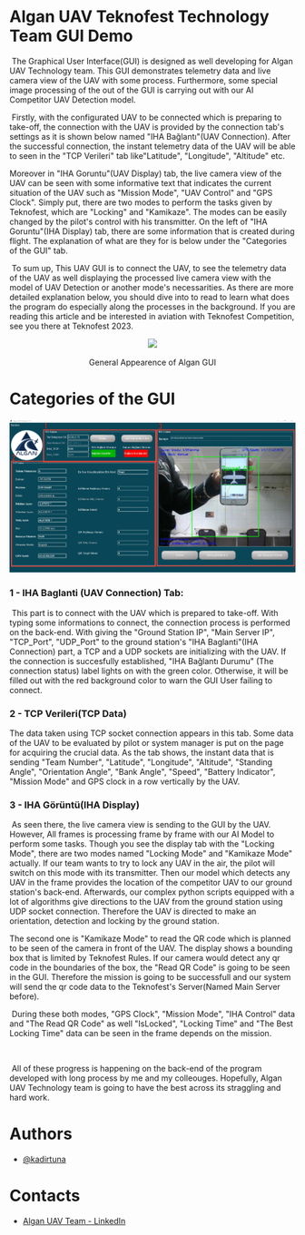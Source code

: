 # Algan UAV Teknofest Technology Team GUI Demo

​	The Graphical User Interface(GUI) is designed as well developing for Algan UAV Technology team. This GUI demonstrates telemetry data and live camera view of the UAV with some process. Furthermore, some special image processing of the out of the GUI is carrying out with our AI Competitor UAV Detection model. 

​	Firstly, with the configurated UAV to be connected which is preparing to take-off, the connection with the UAV is provided by the connection tab's settings as it is shown below named "IHA Bağlantı"(UAV Connection). After the successful connection, the instant telemetry data of the UAV will be able to seen in the "TCP Verileri" tab like"Latitude", "Longitude", "Altitude" etc. 

   Moreover in "IHA Goruntu"(UAV Display) tab, the live camera view of the UAV can be seen with some informative text that indicates the current situation of the UAV such as "Mission Mode", "UAV Control" and "GPS Clock". Simply put, there are two modes to perform the tasks given by Teknofest, which are "Locking" and "Kamikaze". The modes can be easily changed by the pilot's control with his transmitter. On the left of "IHA Goruntu"(IHA Display) tab, there are some information that is created during flight. The explanation of what are they for is below under the "Categories of the GUI" tab.

​    To sum up, This UAV GUI is to connect the UAV, to see the telemetry data of the UAV as well displaying the processed live camera view with the model of UAV Detection or another mode's necessarities. As there are more detailed explanation below, you should dive into to read to learn what does the program do especially along the processes in the background. If you are reading this article and be interested in aviation with Teknofest Competition, see you there at Teknofest 2023. 

<p align="center">
    <img src="https://user-images.githubusercontent.com/70758836/216790198-72316eb9-ff11-49c6-ba94-70ff67edc5ea.png"
</img>
</p>

<p align="center"> General Appearence of Algan GUI</p>

# Categories of the GUI 

<p align="center">
    <img src="https://github.com/kadirtuna/AlganGUIDemo/blob/main/Images/AlganGUIDemo2.png?raw=true"
</img>
</p>

### 1 - IHA Baglanti (UAV Connection) Tab:

​	This part is to connect with the UAV which is prepared to take-off. With typing some informations to connect, the connection process is performed on the back-end. With giving the "Ground Station IP", "Main Server IP", "TCP_Port", "UDP_Port" to the ground station's "IHA Baglanti"(IHA Connection) part, a TCP and a UDP sockets are initializing with the UAV. If the connection is succesfully established, "IHA Bağlantı Durumu" (The connection status) label lights on with the green color. Otherwise, it will be filled out with the red background color to warn the GUI User failing to connect.



### 2 - TCP Verileri(TCP Data)

   The data taken using TCP socket connection appears in this tab. Some data of the UAV to be evaluated by pilot or system manager is put on the page for acquiring the crucial data. As the tab shows, the instant data that is sending "Team Number", "Latitude", "Longitude", "Altitude", "Standing Angle", "Orientation Angle", "Bank Angle", "Speed", "Battery Indicator", "Mission Mode" and GPS clock in a row vertically by the UAV.



### 3 - IHA Görüntü(IHA Display)

​	As seen there, the live camera view is sending to the GUI by the UAV. However, All frames is processing frame by frame with our AI Model to perform some tasks. Though you see the display tab with the "Locking Mode", there are two modes named "Locking Mode" and "Kamikaze Mode" actually. If our team wants to try to lock any UAV in the air, the pilot will switch on this mode with its transmitter. Then our model which detects any UAV in the frame provides the location of the competitor UAV to our ground station's back-end. Afterwards, our complex python scripts equipped with a lot of algorithms give directions to the UAV from the ground station using UDP socket connection. Therefore the UAV is directed to make an orientation, detection and locking by the ground station. 

   The second one is "Kamikaze Mode" to read the QR code which is planned to be seen of the camera in front of the UAV. The display shows a bounding box that is limited by Teknofest Rules. If our camera would detect any qr code in the boundaries of the box, the "Read QR Code" is going to be seen in the GUI. Therefore the mission is going to be successfull and our system will send the qr code data to the Teknofest's Server(Named Main Server before).

​	During these both modes, "GPS Clock", "Mission Mode", "IHA Control" data and "The Read QR Code" as well "IsLocked", "Locking Time" and "The Best Locking Time" data can be seen in the frame depends on the mission.

​	



​    All of these progress is happening on the back-end of the program developed with long process by me and my colleouges. Hopefully, Algan UAV Technology team is going to have the best across its straggling and hard work.



# Authors

- [@kadirtuna](https://github.com/kadirtuna)



# Contacts

- [Algan UAV Team - LinkedIn](https://www.linkedin.com/company/algan-uav/mycompany/)



